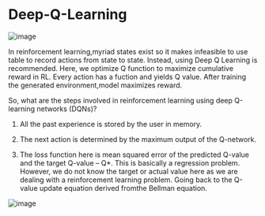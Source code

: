 # Deep-Q-Learning

![image](https://user-images.githubusercontent.com/38746955/235517081-18f1bc6c-dd89-4a90-b562-dcdde1a16d21.png)


In reinforcement learning,myriad states exist so it makes infeasible to use table to 
record actions from state to state.
Instead, using Deep Q Learning is recommended.
Here, we optimize Q function to maximize cumulative reward in RL.
Every action has a fuction and yields Q value.
After training the generated environment,model maximizes reward.


So, what are the steps involved in reinforcement learning using deep Q-learning networks (DQNs)?

1. All the past experience is stored by the user in memory.

2. The next action is determined by the maximum output of the Q-network.

3. The loss function here is mean squared error of the predicted Q-value and the target Q-value – Q*. This is basically a regression problem. However, we do not know the target or actual value here as we are dealing with a reinforcement learning problem. Going back to the Q-value update equation derived fromthe Bellman equation.


![image](https://user-images.githubusercontent.com/38746955/235518351-fecee75e-cdfd-4922-9c46-ccbc40e2dad5.png)
